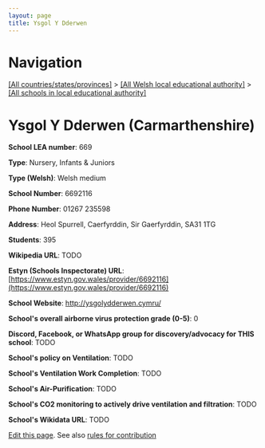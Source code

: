 ```yaml
---
layout: page
title: Ysgol Y Dderwen
---
```

# Navigation

[[All countries/states/provinces]](../../..) > [[All Welsh local educational authority]](../..) > [[All schools in local educational authority]](..)

# Ysgol Y Dderwen (Carmarthenshire)

**School LEA number**: 669

**Type**: Nursery, Infants & Juniors

**Type (Welsh)**: Welsh medium

**School Number**: 6692116

**Phone Number**: 01267 235598

**Address**: Heol Spurrell, Caerfyrddin, Sir Gaerfyrddin, SA31 1TG

**Students**: 395

**Wikipedia URL**: TODO

**Estyn (Schools Inspectorate) URL**: [https://www.estyn.gov.wales/provider/6692116](https://www.estyn.gov.wales/provider/6692116)

**School Website**: http://ysgolydderwen.cymru/

**School's overall airborne virus protection grade (0-5)**: 0

**Discord, Facebook, or WhatsApp group for discovery/advocacy for THIS school**: TODO

**School's policy on Ventilation**: TODO

**School's Ventilation Work Completion**: TODO

**School's Air-Purification**: TODO

**School's CO2 monitoring to actively drive ventilation and filtration**: TODO

**School's Wikidata URL**: TODO




[Edit this page](https://github.com/ventilate-schools/Wales/edit/prif/./Carmarthenshire/Ysgol_Y_Dderwen.md). See also [rules for contribution](../../../contribution-rules/)